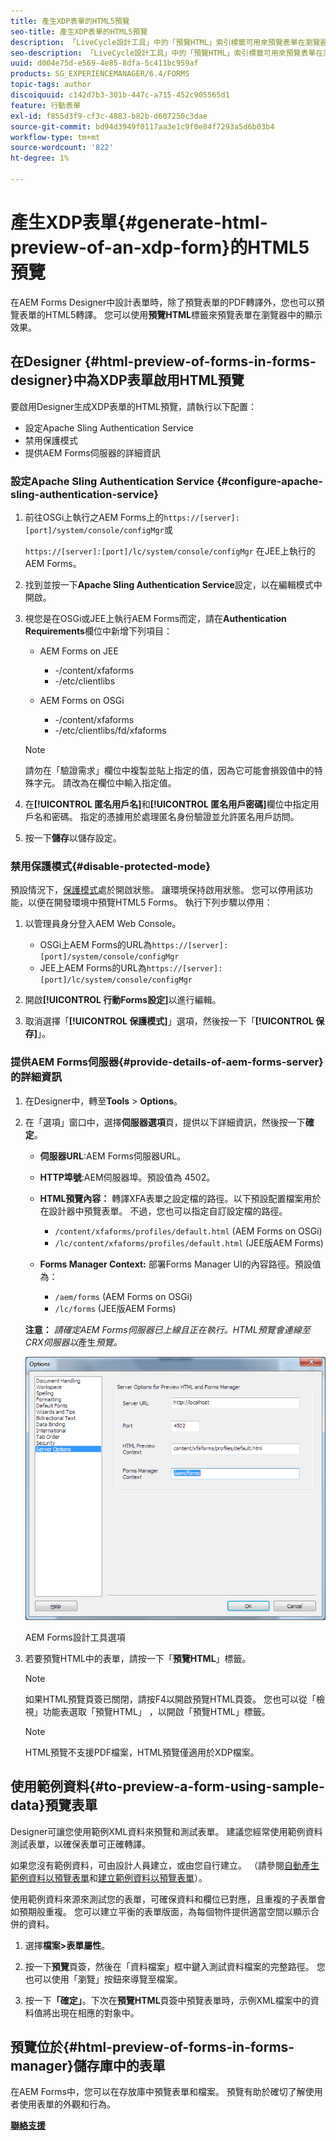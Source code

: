```yaml
---
title: 產生XDP表單的HTML5預覽
seo-title: 產生XDP表單的HTML5預覽
description: 「LiveCycle設計工具」中的「預覽HTML」索引標籤可用來預覽表單在瀏覽器中的顯示效果。
seo-description: 「LiveCycle設計工具」中的「預覽HTML」索引標籤可用來預覽表單在瀏覽器中的顯示效果。
uuid: d004e75d-e569-4e85-8dfa-5c411bc959af
products: SG_EXPERIENCEMANAGER/6.4/FORMS
topic-tags: author
discoiquuid: c142d7b3-301b-447c-a715-452c905565d1
feature: 行動表單
exl-id: f855d3f9-cf3c-4883-b82b-d607250c3dae
source-git-commit: bd94d3949f0117aa3e1c9f0e84f7293a5d6b03b4
workflow-type: tm+mt
source-wordcount: '822'
ht-degree: 1%

---
```


# 產生XDP表單{#generate-html-preview-of-an-xdp-form}的HTML5預覽

在AEM Forms Designer中設計表單時，除了預覽表單的PDF轉譯外，您也可以預覽表單的HTML5轉譯。 您可以使用&#x200B;**預覽HTML**&#x200B;標籤來預覽表單在瀏覽器中的顯示效果。

## 在Designer {#html-preview-of-forms-in-forms-designer}中為XDP表單啟用HTML預覽

要啟用Designer生成XDP表單的HTML預覽，請執行以下配置：

* 設定Apache Sling Authentication Service
* 禁用保護模式
* 提供AEM Forms伺服器的詳細資訊

### 設定Apache Sling Authentication Service {#configure-apache-sling-authentication-service}

1. 前往OSGi上執行之AEM Forms上的`https://[server]:[port]/system/console/configMgr`或

   `https://[server]:[port]/lc/system/console/configMgr` 在JEE上執行的AEM Forms。

1. 找到並按一下&#x200B;**Apache Sling Authentication Service**&#x200B;設定，以在編輯模式中開啟。

1. 視您是在OSGi或JEE上執行AEM Forms而定，請在&#x200B;**Authentication Requirements**&#x200B;欄位中新增下列項目：

   * AEM Forms on JEE

      * -/content/xfaforms
      * -/etc/clientlibs
   * AEM Forms on OSGi

      * -/content/xfaforms
      * -/etc/clientlibs/fd/xfaforms

   >[!NOTE]
   >
   >請勿在「驗證需求」欄位中複製並貼上指定的值，因為它可能會損毀值中的特殊字元。 請改為在欄位中輸入指定值。

1. 在&#x200B;**[!UICONTROL 匿名用戶名]**&#x200B;和&#x200B;**[!UICONTROL 匿名用戶密碼]**&#x200B;欄位中指定用戶名和密碼。 指定的憑據用於處理匿名身份驗證並允許匿名用戶訪問。
1. 按一下&#x200B;**儲存**&#x200B;以儲存設定。

### 禁用保護模式{#disable-protected-mode}

預設情況下，[保護模式](/help/forms/using/get-xdp-pdf-documents-aem.md)處於開啟狀態。 讓環境保持啟用狀態。 您可以停用該功能，以便在開發環境中預覽HTML5 Forms。 執行下列步驟以停用：

1. 以管理員身分登入AEM Web Console。

   * OSGi上AEM Forms的URL為`https://[server]:[port]/system/console/configMgr`
   * JEE上AEM Forms的URL為`https://[server]:[port]/lc/system/console/configMgr`

1. 開啟&#x200B;**[!UICONTROL 行動Forms設定]**&#x200B;以進行編輯。
1. 取消選擇「**[!UICONTROL 保護模式]**」選項，然後按一下「**[!UICONTROL 保存]**」。

### 提供AEM Forms伺服器{#provide-details-of-aem-forms-server}的詳細資訊

1. 在Designer中，轉至&#x200B;**Tools** > **Options**。
1. 在「選項」窗口中，選擇&#x200B;**伺服器選項**&#x200B;頁，提供以下詳細資訊，然後按一下&#x200B;**確定**。

   * **伺服器URL**:AEM Forms伺服器URL。
   * **HTTP埠號**:AEM伺服器埠。預設值為 4502。
   * **HTML預覽內容：** 轉譯XFA表單之設定檔的路徑。以下預設配置檔案用於在設計器中預覽表單。 不過，您也可以指定自訂設定檔的路徑。

      * `/content/xfaforms/profiles/default.html` (AEM Forms on OSGi)
      * `/lc/content/xfaforms/profiles/default.html` (JEE版AEM Forms)
   * **Forms Manager Context:** 部署Forms Manager UI的內容路徑。預設值為：

      * `/aem/forms` (AEM Forms on OSGi)
      * `/lc/forms` (JEE版AEM Forms)

   **注意：** *請確定AEM Forms伺服器已上線且正在執行。HTML預覽會連線至CRX伺服器以*&#x200B;產生&#x200B;*預覽。*

   ![AEM Forms設計工具選項  ](assets/server_options.png)

   AEM Forms設計工具選項

1. 若要預覽HTML中的表單，請按一下「**預覽HTML**」標籤。

   >[!NOTE]
   >
   >如果HTML預覽頁簽已關閉，請按F4以開啟預覽HTML頁簽。 您也可以從「檢視」功能表選取「預覽HTML」 ，以開啟「預覽HTML」標籤。

   >[!NOTE]
   >
   >HTML預覽不支援PDF檔案，HTML預覽僅適用於XDP檔案。

## 使用範例資料{#to-preview-a-form-using-sample-data}預覽表單

Designer可讓您使用範例XML資料來預覽和測試表單。 建議您經常使用範例資料測試表單，以確保表單可正確轉譯。

如果您沒有範例資料，可由設計人員建立，或由您自行建立。 （請參閱[自動產生範例資料以預覽表單](https://help.adobe.com/en_US/AEMForms/6.1/DesignerHelp/WS107c29ade9134a2c136ae6f212a1f379c94-8000.2.html#WS92d06802c76abadb-728f46ac129b395660c-7efe.2)和[建立範例資料以預覽表單](https://help.adobe.com/en_US/AEMForms/6.1/DesignerHelp/WS107c29ade9134a2c136ae6f212a1f379c94-8000.2.html#WS92d06802c76abadb-728f46ac129b395660c-7eff.2)）。

使用範例資料來源來測試您的表單，可確保資料和欄位已對應，且重複的子表單會如預期般重複。 您可以建立平衡的表單版面，為每個物件提供適當空間以顯示合併的資料。

1. 選擇&#x200B;**檔案>表單屬性**。

1. 按一下&#x200B;**預覽**&#x200B;頁簽，然後在「資料檔案」框中鍵入測試資料檔案的完整路徑。 您也可以使用「瀏覽」按鈕來導覽至檔案。

1. 按一下&#x200B;**「確定」**。下次在&#x200B;**預覽HTML**&#x200B;頁簽中預覽表單時，示例XML檔案中的資料值將出現在相應的對象中。

## 預覽位於{#html-preview-of-forms-in-forms-manager}儲存庫中的表單

在AEM Forms中，您可以在存放庫中預覽表單和檔案。 預覽有助於確切了解使用者使用表單的外觀和行為。

[**聯絡支援**](https://www.adobe.com/tw/account/sign-in.supportportal.html)
